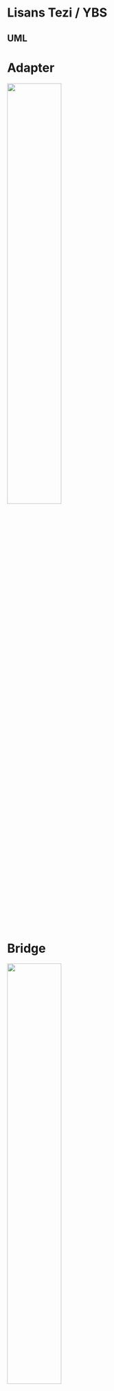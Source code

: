 # Lisans Tezi / YBS

## UML
# Adapter
<img src="https://user-images.githubusercontent.com/63148309/233108525-f417621b-8dbc-4228-be72-ff1ce40094d4.png" width=50% height=50%>

# Bridge
<img src="https://user-images.githubusercontent.com/63148309/233109332-2a87e47f-0f50-4395-a7bc-ffdccb7e6e63.png" width=50% height=50%>

# Factory
<img src="https://user-images.githubusercontent.com/63148309/233109483-c5d0a2e5-95da-4106-8b77-5f8f7931d71b.png" width=50% height=50%>

# Strategy
<img src="https://user-images.githubusercontent.com/63148309/233109501-a01a2bf4-c5e3-4953-b764-77772f709c72.png" width=50% height=50%>
